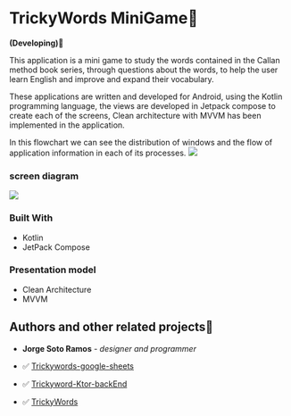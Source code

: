 # TrickyWords MiniGame:iphone:

**(Developing):hammer:**

This application is a mini game to study the words contained in the Callan method book series, through questions about the words, to help the user learn English and improve and expand their vocabulary.

These applications are written and developed for Android, using the Kotlin programming language, the views are developed in Jetpack compose to create each of the screens, Clean architecture with MVVM has been implemented in the application.

In this flowchart we can see the distribution of windows and the flow of application information in each of its processes.
<image src="https://github.com/Jesr2104/TrickyWords_MiniGame/blob/495f0d8e859377b0ef6f90a6c99fe3a72c440c5a/resource-image/TrickyWords.png"/>

### screen diagram
<image src="https://github.com/Jesr2104/TrickyWords_MiniGame/blob/6183dffe787b736bdaa00260b719a93415d9165d/resource-image/dagrama.png"/>

### Built With
- Kotlin
- JetPack Compose

### Presentation model
- Clean Architecture
- MVVM

## Authors and other related projects:memo:

- **Jorge Soto Ramos** - *designer and programmer*

- :white_check_mark: <a href="https://github.com/Jesr2104/Trickywords-google-sheets">Trickywords-google-sheets</a>
- :white_check_mark: <a href="https://github.com/Jesr2104/Trickyword-Ktor-backEnd"> Trickyword-Ktor-backEnd </a>
- :white_check_mark: <a href="https://github.com/Jesr2104/TrickyWords">TrickyWords</a>
